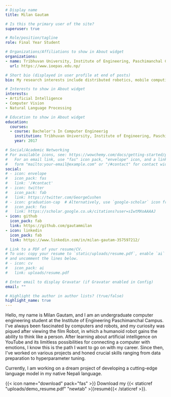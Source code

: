 ```yaml
---
# Display name
title: Milan Gautam

# Is this the primary user of the site?
superuser: true

# Role/position/tagline
role: Final Year Student

# Organizations/Affiliations to show in About widget
organizations:
- name: Tribhuvan University, Institute of Engineering, Paschimanchal Campus
  url: https://www.ioepas.edu.np/

# Short bio (displayed in user profile at end of posts)
bio: My research interests include distributed robotics, mobile computing and programmable matter.

# Interests to show in About widget
interests:
- Artificial Intelligence
- Computer Vision
- Natural Language Processing

# Education to show in About widget
education:
  courses:
  - course: Bachelor's In Computer Engineerig
    institution: Tribhuvan University, Institute of Engineering, Paschimanchal Campus
    year: 2017

# Social/Academic Networking
# For available icons, see: https://wowchemy.com/docs/getting-started/page-builder/#icons
#   For an email link, use "fas" icon pack, "envelope" icon, and a link in the
#   form "mailto:your-email@example.com" or "/#contact" for contact widget.
social:
# - icon: envelope
#   icon_pack: fas
#   link: '/#contact'
# - icon: twitter
#   icon_pack: fab
#   link: https://twitter.com/GeorgeCushen
# - icon: graduation-cap  # Alternatively, use `google-scholar` icon from `ai` icon pack
#   icon_pack: fas
#   link: https://scholar.google.co.uk/citations?user=sIwtMXoAAAAJ
- icon: github
  icon_pack: fab
  link: https://github.com/gautammilan
- icon: linkedin
  icon_pack: fab
  link: https://www.linkedin.com/in/milan-gautam-357597212/

# Link to a PDF of your resume/CV.
# To use: copy your resume to `static/uploads/resume.pdf`, enable `ai` icons in `params.toml`, 
# and uncomment the lines below.
# - icon: cv
#   icon_pack: ai
#   link: uploads/resume.pdf

# Enter email to display Gravatar (if Gravatar enabled in Config)
email: ""

# Highlight the author in author lists? (true/false)
highlight_name: true
---
```


Hello, my name is Milan Gautam, and I am an undergraduate computer engineering student at the Institute of Engineering Paschimanchal Campus. I've always been fascinated by computers and robots, and my curiosity was piqued after viewing the film Robot, in which a humanoid robot gains the ability to think like a person. After learning about artificial intelligence on YouTube and its limitless possibilities for connecting a computer with emotions, I know this is the path I want to go on with my career. Since then, I've worked on various projects and honed crucial skills ranging from data preparation to hyperparameter tuning.

Currently, I am working on a dream project of developing a cutting-edge language model in my native Nepali language.


{{< icon name="download" pack="fas" >}} Download my {{< staticref "uploads/demo_resume.pdf" "newtab" >}}resumé{{< /staticref >}}.
